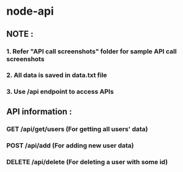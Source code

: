 # node-api

## NOTE :

### 1. Refer "API call screenshots" folder for sample API call screenshots
### 2. All data is saved in data.txt file
### 3. Use /api endpoint to access APIs

## API information :

### GET /api/get/users (For getting all users' data)
### POST /api/add    (For adding new user data)
### DELETE /api/delete  (For deleting a user with some id) 
